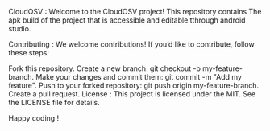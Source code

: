 CloudOSV :
Welcome to the CloudOSV project! This repository contains The apk build of the project that is accessible and editable tthrough android studio.

Contributing :
We welcome contributions! If you’d like to contribute, follow these steps:

Fork this repository.
Create a new branch: git checkout -b my-feature-branch.
Make your changes and commit them: git commit -m "Add my feature".
Push to your forked repository: git push origin my-feature-branch.
Create a pull request.
License : 
This project is licensed under the MIT. See the LICENSE file for details.

Happy coding !
